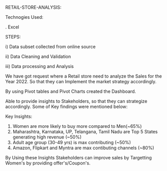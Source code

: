 RETAIL-STORE-ANALYSIS:

Technogies Used:

. Excel

STEPS:

i) Data subset collected from online source

ii) Data Cleaning and Validation

iii) Data processing and Analysis

We have got request where a Retail store need to analyze the Sales for the Year 2022. So that they can Implement the market strategy accordingly.


By using Pivot tables and Pivot Charts created the Dashboard.

Able to provide insights to Stakeholders, so that they can strategize accordingly. Some of Key findings were mentioned below:

Key Insights:
1) Women are more likely to buy more compared to Men(~65%)
2) Maharashtra, Karnataka, UP, Telangana, Tamil Nadu are Top 5 States generating high revenue (~50%)
3) Adult age group (30-49 yrs) is max contributing (~50%)
4) Amazon, Flipkart and Myntra are max contibuting channels (~80%)

By Using these Insights Stakeholders can improve sales by Targetting Women's by providing offer's/Coupon's.
